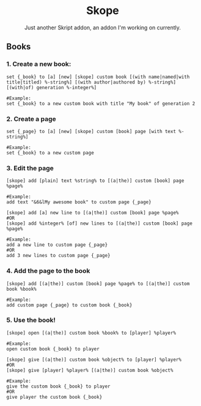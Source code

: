 <div align="center">

# Skope
Just another Skript addon, an addon I'm working on currently.

</div>

## Books

### 1. Create a new book:
```skript
set {_book} to [a] [new] [skope] custom book [(with name|named|with title|titled) %-string%] [(with author|authored by) %-string%] [(with|of) generation %-integer%]

#Example:
set {_book} to a new custom book with title "My book" of generation 2
```

### 2. Create a page
```skript
set {_page} to [a] [new] [skope] custom [book] page [with text %-string%]

#Example:
set {_book} to a new custom page
```

### 3. Edit the page
```skript
[skope] add [plain] text %string% to [(a|the)] custom [book] page %page%

#Example:
add text "&6&lMy awesome book" to custom page {_page}
```

```skript
[skope] add [a] new line to [(a|the)] custom [book] page %page%
#OR
[skope] add %integer% [of] new lines to [(a|the)] custom [book] page %page%

#Example:
add a new line to custom page {_page}
#OR
add 3 new lines to custom page {_page}
```

### 4. Add the page to the book
```skript
[skope] add [(a|the)] custom [book] page %page% to [(a|the)] custom book %book%

#Example:
add custom page {_page} to custom book {_book}
```

### 5. Use the book!
```skript
[skope] open [(a|the)] custom book %book% to [player] %player%

#Example:
open custom book {_book} to player
```


```skript
[skope] give [(a|the)] custom book %object% to [player] %player%
#OR
[skope] give [player] %player% [(a|the)] custom book %object%

#Example:
give the custom book {_book} to player
#OR
give player the custom book {_book}
```
